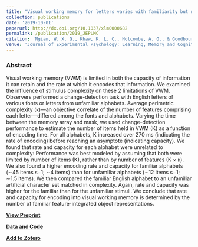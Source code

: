 ```yaml
---
title: "Visual working memory for letters varies with familiarity but not complexity"
collection: publications
date: '2019-10-01'
paperurl: http://dx.doi.org/10.1037/xlm0000682
permalink: /publication/2019_JEPLMC
citation: 'Ngiam, W. X. Q., Khaw, K. L. C., Holcombe, A. O., & Goodbourn, P. T. (2019). Visual working memory for letters varies with familiarity but not complexity. Journal of Experimental Psychology: Learning, Memory and Cognition, 45(10), 1761-1775.'
venue: 'Journal of Experimental Psychology: Learning, Memory and Cognition.'
---
```

### Abstract
Visual working memory (VWM) is limited in both the capacity of information it can retain and the rate at which it encodes that information. We examined the influence of stimulus complexity on these 2 limitations of VWM. Observers performed a change-detection task with English letters of various fonts or letters from unfamiliar alphabets. Average perimetric complexity (κ)—an objective correlate of the number of features comprising each letter—differed among the fonts and alphabets. Varying the time between the memory array and mask, we used change-detection performance to estimate the number of items held in VWM (K) as a function of encoding time. For all alphabets, K increased over 270 ms (indicating the rate of encoding) before reaching an asymptote (indicating capacity). We found that rate and capacity for each alphabet were unrelated to complexity: Performance was best modeled by assuming that both were limited by number of items (K), rather than by number of features (K × κ). We also found a higher encoding rate and capacity for familiar alphabets (∼45 items s−1; ∼4 items) than for unfamiliar alphabets (∼12 items s−1; ∼1.5 items). We then compared the familiar English alphabet to an unfamiliar artificial character set matched in complexity. Again, rate and capacity was higher for the familiar than for the unfamiliar stimuli. We conclude that rate and capacity for encoding into visual working memory is determined by the number of familiar feature-integrated object representations.

**[View Preprint](https://psyarxiv.com/cxkw5)**

**[Data and Code](https://osf.io/4by2f/)**

**[Add to Zotero](https://zotero.org/save?type=doi&q=10.1037/xlm0000682)**